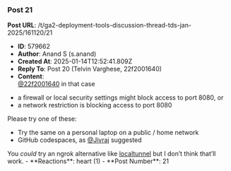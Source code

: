 ### Post 21
**Post URL**: /t/ga2-deployment-tools-discussion-thread-tds-jan-2025/161120/21
- **ID**: 579662
- **Author**: Anand S (s.anand)
- **Created At**: 2025-01-14T12:52:41.809Z
- **Reply To**: Post 20 (Telvin Varghese, 22f2001640)
- **Content**:  
  <a class="mention" href="/u/22f2001640">@22f2001640</a> in that case
<ul>
<li>a firewall or local security settings might block access to port 8080, or</li>
<li>a network restriction is blocking access to port 8080</li>
</ul>
Please try one of these:
<ul>
<li>Try the same on a personal laptop on a public / home network</li>
<li>GitHub codespaces, as <a class="mention" href="/u/jivraj">@Jivraj</a> suggested</li>
</ul>
You <em>could</em> try an ngrok alternative like <a href="https://localtunnel.github.io/www/">localtunnel</a> but I don’t think that’ll work.
- **Reactions**: heart (1)
- **Post Number**: 21

